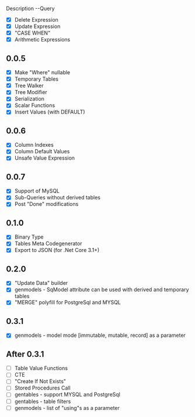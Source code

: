 ﻿Description
--Query
- [x] Delete Expression
- [x] Update Expression
- [x] "CASE WHEN"
- [x] Arithmetic Expressions
## 0.0.5
- [x] Make "Where" nullable
- [x] Temporary Tables
- [x] Tree Walker
- [x] Tree Modifier
- [x] Serialization
- [x] Scalar Functions
- [x] Insert Values (with DEFAULT)
## 0.0.6
- [x] Column Indexes
- [x] Column Default Values
- [x] Unsafe Value Expression
## 0.0.7
- [x] Support of MySQL
- [x] Sub-Queries without derived tables
- [x] Post "Done" modifications
## 0.1.0
- [x] Binary Type
- [x] Tables Meta Codegenerator
- [x] Export to JSON (for .Net Core 3.1+)
## 0.2.0
- [x] "Update Data" builder
- [x] genmodels - SqModel attribute can be used with derived and temporary tables
- [x] "MERGE" polyfill for PostgreSql and MYSQL
## 0.3.1
- [x] genmodels - model mode [immutable, mutable, record] as a parameter 

## After 0.3.1
- [ ] Table Value Functions
- [ ] CTE
- [ ] "Create If Not Exists"
- [ ] Stored Procedures Call
- [ ] gentables - support MYSQL and PostgreSql
- [ ] gentables - table filters
- [ ] genmodels - list of "using"s as a parameter
